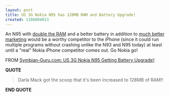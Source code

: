 ```yaml
---
layout: post
title: US 3G Nokia N95 has 128MB RAM and Battery Upgrade!
created: 1186804013
---
```

<p>
An N95 with <a href="http://rolandtanglao.com/archives/2007/07/03/competing-with-iphone-plan-a-and-plan-b-for-nokia">double the RAM</a> and a better battery in addition to <a href="http://rolandtanglao.com/archives/2007/07/22/rui-on-how-nokia-can-beat-the-iphone">much better marketing</a> would be a worthy competitor to the iPhone (since it could run multiple programs without crashing unlike the N93 and N95 today) at least until a "real" Nokia iPhone competitor comes out. Go Nokia go!
</p><p>
FROM <a href="http://symbianguru.typepad.com/welcome/2007/08/us-3g-nokia-n-1.html#comments">Symbian-Guru.com: US 3G Nokia N95 Getting Battery Upgrade!</a>:
</p><p>
<strong>QUOTE</strong>
</p><blockquote>
Darla Mack got the scoop that it's been increased to 128MB of RAM!!
</blockquote><p>
<strong>END QUOTE</strong>
</p>
